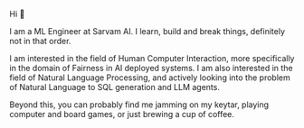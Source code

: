 Hi 👋

I am a ML Engineer at Sarvam AI. I learn, build and break things, definitely not in that order.

I am interested in the field of Human Computer Interaction, more specifically in the domain of Fairness in AI deployed systems. I am also interested in the field of Natural Language Processing, and actively looking into the problem of Natural Language to SQL generation and LLM agents.

Beyond this, you can probably find me jamming on my keytar, playing computer and board games, or just brewing a cup of coffee.
